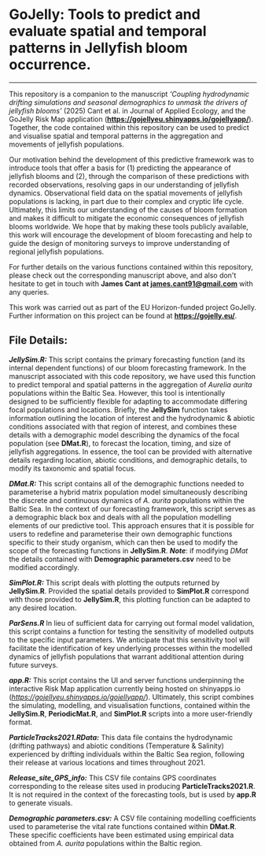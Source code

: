 # GoJelly: Tools to predict and evaluate spatial and temporal patterns in Jellyfish bloom occurrence.
---

This repository is a companion to the manuscript *'Coupling hydrodynamic drifting simulations and seasonal demographics to unmask the drivers of jellyfish blooms'* (2025) Cant et al. in Journal of Applied Ecology, and the GoJelly Risk Map application (**https://gojellyeu.shinyapps.io/gojellyapp/**). Together, the code contained within this repository can be used to predict and visualise spatial and temporal patterns in the aggregation and movements of jellyfish populations.

Our motivation behind the development of this predictive framework was to introduce tools that offer a basis for (1) predicting the appearance of jellyfish blooms and (2), through the comparison of these predictions with recorded observations, resolving gaps in our understanding of jellyfish dynamics. Observational field data on the spatial movements of jellyfish populations is lacking, in part due to their complex and cryptic life cycle. Ultimately, this limits our understanding of the causes of bloom formation and makes it difficult to mitigate the economic consequences of jellyfish blooms worldwide. We hope that by making these tools publicly available, this work will encourage the development of bloom forecasting and help to guide the design of monitoring surveys to improve understanding of regional jellyfish populations.

For further details on the various functions contained within this repository, please check out the corresponding manuscript above, and also don't hesitate to get in touch with **James Cant at james.cant91@gmail.com** with any queries.

This work was carried out as part of the EU Horizon-funded project GoJelly. Further information on this project can be found at **https://gojelly.eu/**.



## File Details:

***JellySim.R:***
This script contains the primary forecasting function (and its internal dependent functions) of our bloom forecasting framework. In the manuscript associated with this code repository, we have used this function to predict temporal and spatial patterns in the aggregation of *Aurelia aurita* populations within the Baltic Sea. However, this tool is intentionally designed to be sufficiently flexible for adapting to accommodate differing focal populations and locations. Briefly, the **JellySim** function takes information outlining the location of interest and the hydrodynamic & abiotic conditions associated with that region of interest, and combines these details with a demographic model describing the dynamics of the focal population (see **DMat.R**), to forecast the location, timing, and size of jellyfish aggregations. In essence, the tool can be provided with alternative details regarding location, abiotic conditions, and demographic details, to modify its taxonomic and spatial focus.

***DMat.R:***
This script contains all of the demographic functions needed to parameterise a hybrid matrix population model simultaneously describing the discrete and continuous dynamics of *A. aurita* populations within the Baltic Sea. In the context of our forecasting framework, this script serves as a demographic black box and deals with all the population modelling elements of our predictive tool. This approach ensures that it is possible for users to redefine and parameterise their own demographic functions specific to their study organism, which can then be used to modify the scope of the forecasting functions in **JellySim.R**. ***Note***: if modifying *DMat* the details contained with **Demographic parameters.csv** need to be modified accordingly.

***SimPlot.R:***
This script deals with plotting the outputs returned by **JellySim.R**. Provided the spatial details provided to **SimPlot.R** correspond with those provided to **JellySim.R**, this plotting function can be adapted to any desired location.

***ParSens.R***
In lieu of sufficient data for carrying out formal model validation, this script contains a function for testing the sensitivity of modelled outputs to the specific input parameters. We anticipate that this sensitivity tool will facilitate the identification of key underlying processes within the modelled dynamics of jellyfish populations that warrant additional attention during future surveys.

***app.R:***
This script contains the UI and server functions underpinning the interactive Risk Map application currently being hosted on shinyapps.io (*https://gojellyeu.shinyapps.io/gojellyapp/*). Ultimately, this script combines the simulating, modelling, and visualisation functions, contained within the **JellySim.R**, **PeriodicMat.R**, and **SimPlot.R** scripts into a more user-friendly format.

***ParticleTracks2021.RData:***
This data file contains the hydrodynamic (drifting pathways) and abiotic conditions (Temperature & Salinity) experienced by drifting individuals within the Baltic Sea region, following their release at various locations and times throughout 2021.

***Release_site_GPS_info:***
This CSV file contains GPS coordinates corresponding to the release sites used in producing **ParticleTracks2021.R**. It is not required in the context of the forecasting tools, but is used by **app.R** to generate visuals.

***Demographic parameters.csv:***
A CSV file containing modelling coefficients used to parameterise the vital rate functions contained within **DMat.R**. These specific coefficients have been estimated using empirical data obtained from *A. aurita* populations within the Baltic region.
